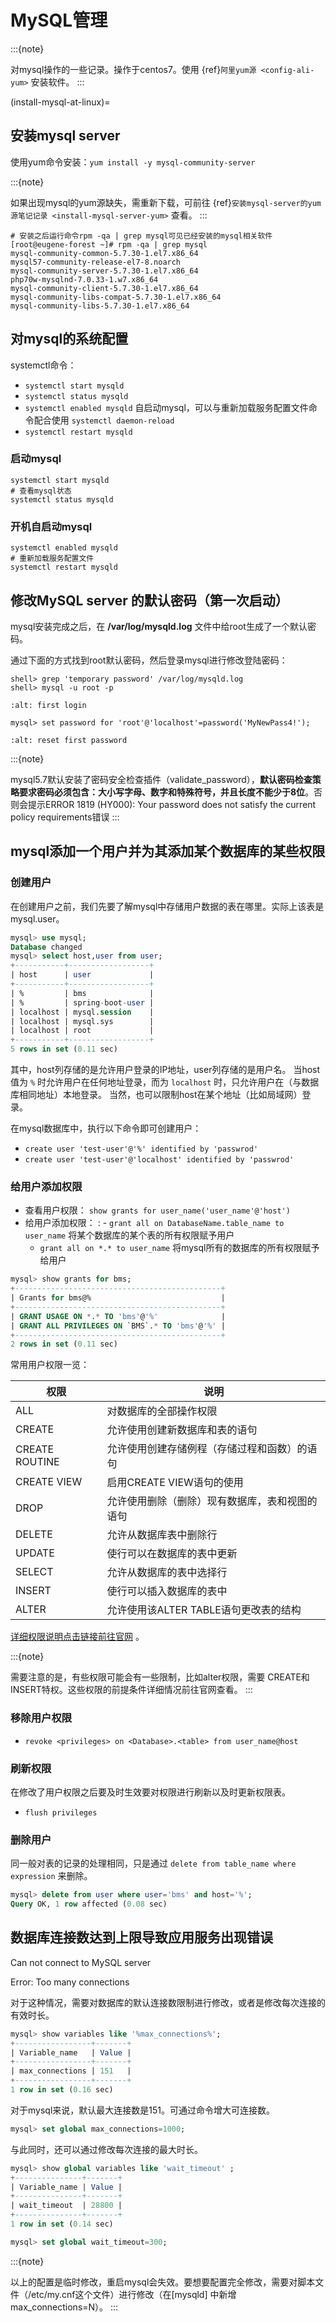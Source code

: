 # MySQL管理

:::{note}

对mysql操作的一些记录。操作于centos7。使用 {ref}`阿里yum源 <config-ali-yum>` 安装软件。
:::

(install-mysql-at-linux)=

## 安装mysql server

使用yum命令安装：`yum install -y mysql-community-server`

:::{note}

如果出现mysql的yum源缺失，需重新下载，可前往 {ref}`安装mysql-server的yum源笔记记录 <install-mysql-server-yum>` 查看。
:::

```shell
# 安装之后运行命令rpm -qa | grep mysql可见已经安装的mysql相关软件
[root@eugene-forest ~]# rpm -qa | grep mysql
mysql-community-common-5.7.30-1.el7.x86_64
mysql57-community-release-el7-8.noarch
mysql-community-server-5.7.30-1.el7.x86_64
php70w-mysqlnd-7.0.33-1.w7.x86_64
mysql-community-client-5.7.30-1.el7.x86_64
mysql-community-libs-compat-5.7.30-1.el7.x86_64
mysql-community-libs-5.7.30-1.el7.x86_64
```

## 对mysql的系统配置

systemctl命令：

- `systemctl start mysqld`
- `systemctl status mysqld`
- `systemctl enabled mysqld` 自启动mysql，可以与重新加载服务配置文件命令配合使用 `systemctl daemon-reload`
- `systemctl restart mysqld`

### 启动mysql

```shell
systemctl start mysqld
# 查看mysql状态
systemctl status mysqld
```

### 开机自启动mysql

```shell
systemctl enabled mysqld
# 重新加载服务配置文件
systemctl restart mysqld
```

## 修改MySQL server 的默认密码（第一次启动）

mysql安装完成之后，在 **/var/log/mysqld.log** 文件中给root生成了一个默认密码。

通过下面的方式找到root默认密码，然后登录mysql进行修改登陆密码：

```shell
shell> grep 'temporary password' /var/log/mysqld.log
shell> mysql -u root -p
```

```{image} ../../img/linux/mysqld/first-login.png
:alt: first login
```

```mysql
mysql> set password for 'root'@'localhost'=password('MyNewPass4!');
```

```{image} ../../img/linux/mysqld/reset-first-password.png
:alt: reset first password
```

:::{note}

mysql5.7默认安装了密码安全检查插件（validate_password），**默认密码检查策略要求密码必须包含：大小写字母、数字和特殊符号，并且长度不能少于8位**。否则会提示ERROR 1819 (HY000): Your password does not satisfy the current policy requirements错误
:::

## mysql添加一个用户并为其添加某个数据库的某些权限

### 创建用户

在创建用户之前，我们先要了解mysql中存储用户数据的表在哪里。实际上该表是mysql.user。

```sql
mysql> use mysql;
Database changed
mysql> select host,user from user;
+-----------+------------------+
| host      | user             |
+-----------+------------------+
| %         | bms              |
| %         | spring-boot-user |
| localhost | mysql.session    |
| localhost | mysql.sys        |
| localhost | root             |
+-----------+------------------+
5 rows in set (0.11 sec)
```

其中，host列存储的是允许用户登录的IP地址，user列存储的是用户名。
当host值为 `%` 时允许用户在任何地址登录，而为 `localhost` 时，只允许用户在（与数据库相同地址）本地登录。
当然，也可以限制host在某个地址（比如局域网）登录。

在mysql数据库中，执行以下命令即可创建用户：

- `create user 'test-user'@'%' identified by 'passwrod'`
- `create user 'test-user'@'localhost' identified by 'passwrod'`

### 给用户添加权限

- 查看用户权限： `show grants for user_name('user_name'@'host')`
- 给用户添加权限：
  : - `grant all on DatabaseName.table_name to user_name` 将某个数据库的某个表的所有权限赋予用户
    - `grant all on *.* to user_name` 将mysql所有的数据库的所有权限赋予给用户

```sql
mysql> show grants for bms;
+----------------------------------------------+
| Grants for bms@%                             |
+----------------------------------------------+
| GRANT USAGE ON *.* TO 'bms'@'%'              |
| GRANT ALL PRIVILEGES ON `BMS`.* TO 'bms'@'%' |
+----------------------------------------------+
2 rows in set (0.11 sec)
```

常用用户权限一览：

| 权限           | 说明                                           |
| -------------- | ---------------------------------------------- |
| ALL            | 对数据库的全部操作权限                         |
| CREATE         | 允许使用创建新数据库和表的语句                 |
| CREATE ROUTINE | 允许使用创建存储例程（存储过程和函数）的语句   |
| CREATE VIEW    | 启用CREATE VIEW语句的使用                      |
| DROP           | 允许使用删除（删除）现有数据库，表和视图的语句 |
| DELETE         | 允许从数据库表中删除行                         |
| UPDATE         | 使行可以在数据库的表中更新                     |
| SELECT         | 允许从数据库的表中选择行                       |
| INSERT         | 使行可以插入数据库的表中                       |
| ALTER          | 允许使用该ALTER TABLE语句更改表的结构          |

[详细权限说明点击链接前往官网](https://dev.mysql.com/doc/refman/5.7/en/privileges-provided.html) 。

:::{note}

需要注意的是，有些权限可能会有一些限制，比如alter权限，需要 CREATE和 INSERT特权。这些权限的前提条件详细情况前往官网查看。
:::

### 移除用户权限

- `revoke <privileges> on <Database>.<table> from user_name@host`

### 刷新权限

在修改了用户权限之后要及时生效要对权限进行刷新以及时更新权限表。

- `flush privileges`

### 删除用户

同一般对表的记录的处理相同，只是通过 `delete from table_name where expression` 来删除。

```sql
mysql> delete from user where user='bms' and host='%';
Query OK, 1 row affected (0.08 sec)
```

## 数据库连接数达到上限导致应用服务出现错误

Can not connect to MySQL server

Error: Too many connections

对于这种情况，需要对数据库的默认连接数限制进行修改，或者是修改每次连接的有效时长。

```sql
mysql> show variables like '%max_connections%';
+-----------------+-------+
| Variable_name   | Value |
+-----------------+-------+
| max_connections | 151   |
+-----------------+-------+
1 row in set (0.16 sec)
```

对于mysql来说，默认最大连接数是151。可通过命令增大可连接数。

```sql
mysql> set global max_connections=1000;
```

与此同时，还可以通过修改每次连接的最大时长。

```sql
mysql> show global variables like 'wait_timeout' ;
+---------------+-------+
| Variable_name | Value |
+---------------+-------+
| wait_timeout  | 28800 |
+---------------+-------+
1 row in set (0.14 sec)

mysql> set global wait_timeout=300;
```

:::{note}

以上的配置是临时修改，重启mysql会失效。要想要配置完全修改，需要对脚本文件（/etc/my.cnf这个文件）进行修改（在\[mysqld\] 中新增max_connections=N）。
:::
